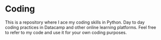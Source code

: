 # Coding
This is a repository where I ace my coding skills in Python. Day to day coding practices in Datacamp and other online learning platforms. Feel free to refer to my code and use it for your own coding purposes. 
